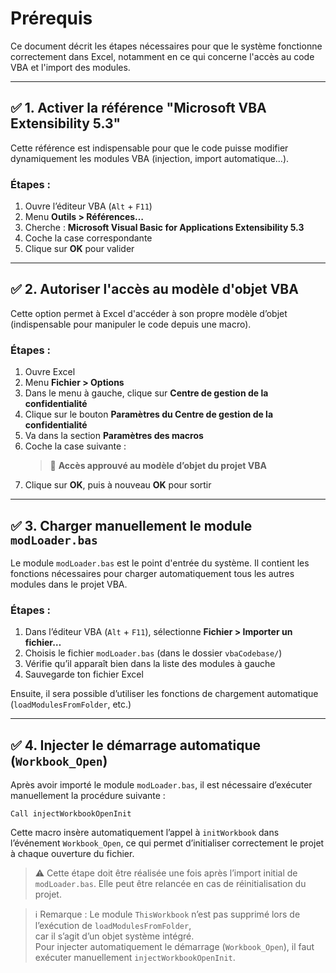 # Prérequis

Ce document décrit les étapes nécessaires pour que le système fonctionne correctement dans Excel, notamment en ce qui concerne l'accès au code VBA et l'import des modules.

---

## ✅ 1. Activer la référence "Microsoft VBA Extensibility 5.3"

Cette référence est indispensable pour que le code puisse modifier dynamiquement les modules VBA (injection, import automatique…).

### Étapes :
1. Ouvre l’éditeur VBA (`Alt` + `F11`)
2. Menu **Outils > Références…**
3. Cherche : **Microsoft Visual Basic for Applications Extensibility 5.3**
4. Coche la case correspondante
5. Clique sur **OK** pour valider

---

## ✅ 2. Autoriser l'accès au modèle d'objet VBA

Cette option permet à Excel d'accéder à son propre modèle d’objet (indispensable pour manipuler le code depuis une macro).

### Étapes :
1. Ouvre Excel
2. Menu **Fichier > Options**
3. Dans le menu à gauche, clique sur **Centre de gestion de la confidentialité**
4. Clique sur le bouton **Paramètres du Centre de gestion de la confidentialité**
5. Va dans la section **Paramètres des macros**
6. Coche la case suivante :
   > 🔲 **Accès approuvé au modèle d’objet du projet VBA**
7. Clique sur **OK**, puis à nouveau **OK** pour sortir

---

## ✅ 3. Charger manuellement le module `modLoader.bas`

Le module `modLoader.bas` est le point d'entrée du système. Il contient les fonctions nécessaires pour charger automatiquement tous les autres modules dans le projet VBA.

### Étapes :
1. Dans l’éditeur VBA (`Alt` + `F11`), sélectionne **Fichier > Importer un fichier…**
2. Choisis le fichier `modLoader.bas` (dans le dossier `vbaCodebase/`)
3. Vérifie qu’il apparaît bien dans la liste des modules à gauche
4. Sauvegarde ton fichier Excel

Ensuite, il sera possible d’utiliser les fonctions de chargement automatique (`loadModulesFromFolder`, etc.)

---

## ✅ 4. Injecter le démarrage automatique (`Workbook_Open`)

Après avoir importé le module `modLoader.bas`, il est nécessaire d’exécuter manuellement la procédure suivante :

```vba
Call injectWorkbookOpenInit
```

Cette macro insère automatiquement l’appel à `initWorkbook` dans l’événement `Workbook_Open`, ce qui permet d’initialiser correctement le projet à chaque ouverture du fichier.

> ⚠️ Cette étape doit être réalisée une fois après l’import initial de `modLoader.bas`. Elle peut être relancée en cas de réinitialisation du projet.

> ℹ️ Remarque : Le module `ThisWorkbook` n’est pas supprimé lors de l’exécution de `loadModulesFromFolder`,  
> car il s’agit d’un objet système intégré.  
> Pour injecter automatiquement le démarrage (`Workbook_Open`), il faut exécuter manuellement `injectWorkbookOpenInit`.

